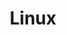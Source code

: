 ---
title: "Linux"
linkTitle: "name for the left nav bar"
weight: 1
icon:
draft: true
description: >
  One sentence description/summary.
---